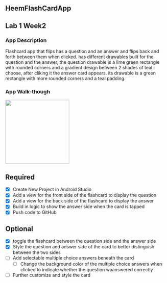 ## HeemFlashCardApp

## Lab 1 Week2

### App Description
Flashcard app that flips has a question and an answer and flips back and forth between them when clicked. has different drawables built for the question and the answer, the question drawable is a lime green rectangle with rounded corners and a gradient design between 2 shades of teal i choose, after cliking it the answer card appears. its drawable is a green rectangle with more rounded corners and a teal padding.

### App Walk-though

<img src="https://i.imgur.com/srtBgpv.gif" width=200><br>


## Required
- [x] Create New Project in Android Studio
- [x] Add a view for the front side of the flashcard to display the question
- [x] Add a view for the back side of the flashcard to display the answer
- [x] Build in logic to show the answer side when the card is tapped
- [x] Push code to GitHub
## Optional
- [x] toggle the flashcard between the question side and the answer side
- [x] Style the question and answer side of the card to better distinguish between the two sides
- [ ] Add selectable multiple choice answers beneath the card
   - [ ] Change the background color of the multiple choice answers when clicked to indicate whether the question waanswered correctly
- [ ] Further customize and style the card
